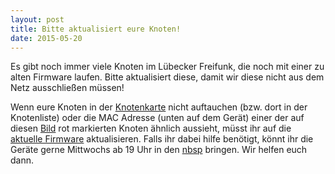 ```yaml
---
layout: post
title: Bitte aktualisiert eure Knoten!
date: 2015-05-20
---
```


Es gibt noch immer viele Knoten im Lübecker Freifunk, die noch mit
einer zu alten Firmware laufen. Bitte aktualisiert diese, damit wir
diese nicht aus dem Netz ausschließen müssen!

Wenn eure Knoten in der [Knotenkarte][1] nicht auftauchen (bzw. dort in
der Knotenliste) oder die MAC Adresse (unten auf dem Gerät) einer der
auf diesen [Bild][2] rot markierten Knoten ähnlich aussieht, müsst ihr auf
die [aktuelle Firmware][3] aktualisieren. Falls ihr dabei hilfe
benötigt, könnt ihr die Geräte gerne Mittwochs ab 19 Uhr in den
[nbsp][4] bringen. Wir helfen euch dann.

[1]: https://map.luebeck.freifunk.net/
[2]: http://metameute.de/~nils/ffhl-alte-knoten.png
[3]: http://luebeck.freifunk.net/firmware.html
[4]: http://chaotikum.org/hackerspace:nbsp
